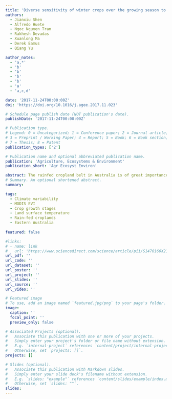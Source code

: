```yaml
---
title: 'Diverse sensitivity of winter crops over the growing season to climate and land surface temperature across the rainfed cropland-belt of eastern Australia'
authors:
  - Jianxiu Shen
  - Alfredo Huete
  - Ngoc Nguyen Tran
  - Rakhesh Devadas
  - Xuanlong Ma
  - Derek Eamus
  - Qiang Yu

author_notes:
  - 'a,*'
  - 'b'
  - 'b'
  - 'b'
  - 'b'
  - 'a'
  - 'a,c,d'

date: '2017-11-24T00:00:00Z'
doi: 'https://doi.org/10.1016/j.agee.2017.11.023'

# Schedule page publish date (NOT publication's date).
publishDate: '2017-11-24T00:00:00Z'

# Publication type.
# Legend: 0 = Uncategorized; 1 = Conference paper; 2 = Journal article;
# 3 = Preprint / Working Paper; 4 = Report; 5 = Book; 6 = Book section;
# 7 = Thesis; 8 = Patent
publication_types: ['2']

# Publication name and optional abbreviated publication name.
publication: 'Agriculture, Ecosystems & Environment'
publication_short: 'Agr Ecosyst Environ'

abstract: The rainfed cropland belt in Australia is of great importance to the world grain market but has the highest climate variability of all such regions globally. However, the spatial-temporal impacts of climate variability on crops during different crop growth stages across broadacre farming systems are largely unknown. This study aims to quantify the contributions of climate and Land Surface Temperature (LST) variations to the variability of the Enhanced Vegetation Index (EVI) by using remote sensing methods. The datasets were analyzed at an 8-day time-scale across the rainfed cropland of eastern Australia. First, we found that EVI values were more variable during the crop reproductive growth stages than at any other crop life stage within a calendar year, but nevertheless had the highest correlation with crop grain yield (t ha−1). Second, climate factors and LST during the crop reproductive growth stages showed the largest variability and followed a typical east-west gradient of rainfall and a north-south temperature gradient across the study area during the crop growing season. Last, we identified two critical 8-day periods, beginning on day of the year (DoY) 257 and 289, as the key ‘windows’ of crop growth variation that arose from the variability in climate and LST. Our results show that the sum of the variability of the climate components within these two 8-day ‘windows’ explained >88% of the variability in the EVI, with LST being the dominant factor. This study offers a fresh understanding of the spatial-temporal climate-crop relationships in rainfed cropland and can serve as an early warning system for agricultural adaptation in broadacre rainfed cropping practices in Australia and worldwide.
# Summary. An optional shortened abstract.
summary: 

tags:
  - Climate variability
  - MODIS EVI
  - Crop growth stages
  - Land surface temperature
  - Rain-fed croplands
  - Eastern Australia
  
featured: false

#links:
# - name: link
#   url: 'https://www.sciencedirect.com/science/article/pii/S1470160X21006658'
url_pdf: ''
url_code: ''
url_dataset: ''
url_poster: ''
url_project: ''
url_slides: ''
url_source: ''
url_video: ''

# Featured image
# To use, add an image named `featured.jpg/png` to your page's folder.
image:
  caption: ''
  focal_point: ''
  preview_only: false

# Associated Projects (optional).
#   Associate this publication with one or more of your projects.
#   Simply enter your project's folder or file name without extension.
#   E.g. `internal-project` references `content/project/internal-project/index.md`.
#   Otherwise, set `projects: []`.
projects: []

# Slides (optional).
#   Associate this publication with Markdown slides.
#   Simply enter your slide deck's filename without extension.
#   E.g. `slides: "example"` references `content/slides/example/index.md`.
#   Otherwise, set `slides: ""`.
slides:
---
```


